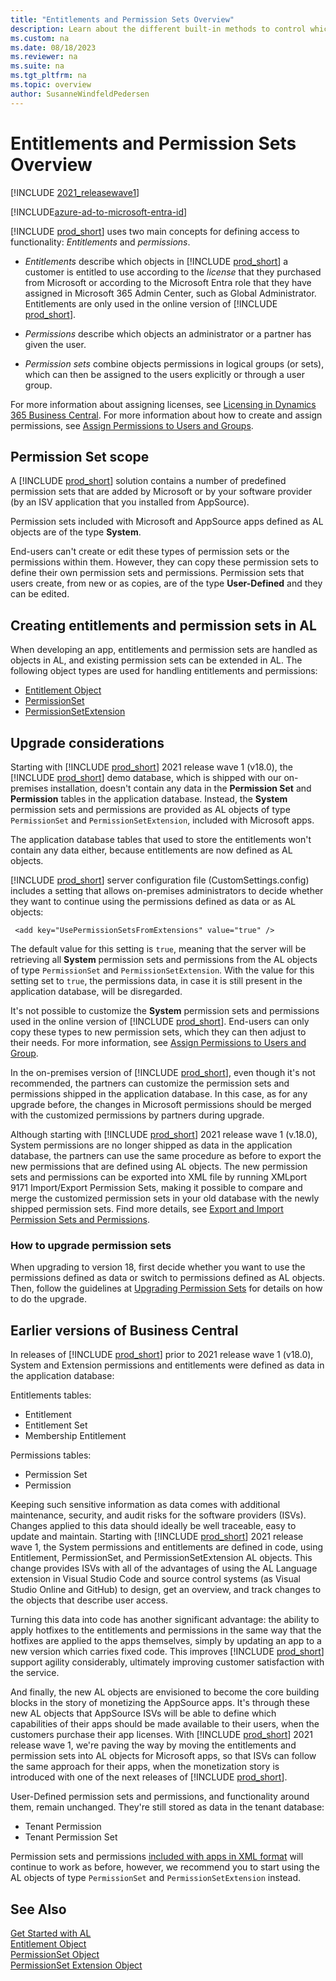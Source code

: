 ```yaml
---
title: "Entitlements and Permission Sets Overview"
description: Learn about the different built-in methods to control which users can do what so that you can design the Business Central permission sets more precisely. 
ms.custom: na
ms.date: 08/18/2023
ms.reviewer: na
ms.suite: na
ms.tgt_pltfrm: na
ms.topic: overview
author: SusanneWindfeldPedersen
---
```


# Entitlements and Permission Sets Overview

[!INCLUDE [2021_releasewave1](../includes/2021_releasewave1.md)]

[!INCLUDE[azure-ad-to-microsoft-entra-id](~/../shared-content/shared/azure-ad-to-microsoft-entra-id.md)]

[!INCLUDE [prod_short](includes/prod_short.md)] uses two main concepts for defining access to functionality: *Entitlements* and *permissions*.

- *Entitlements* describe which objects in [!INCLUDE [prod_short](includes/prod_short.md)] a customer is entitled to use according to the *license* that they purchased from Microsoft or according to the Microsoft Entra role that they have assigned in Microsoft 365 Admin Center, such as Global Administrator. Entitlements are only used in the online version of [!INCLUDE [prod_short](includes/prod_short.md)]. 

- *Permissions* describe which objects an administrator or a partner has given the user.

- *Permission sets* combine objects permissions in logical groups (or sets), which can then be assigned to the users explicitly or through a user group.  

For more information about assigning licenses, see [Licensing in Dynamics 365 Business Central](../deployment/licensing.md). For more information about how to create and assign permissions, see [Assign Permissions to Users and Groups](/dynamics365/business-central/ui-define-granular-permissions).  

## Permission Set scope

A [!INCLUDE [prod_short](includes/prod_short.md)] solution contains a number of predefined permission sets that are added by Microsoft or by your software provider (by an ISV application that you installed from AppSource).

Permission sets included with Microsoft and AppSource apps defined as AL objects are of the type **System**. <!-- If they are included in XML format, they are of the type **Extension**.--> <!-- Old data-sourced permissions are also tagged as System type. These are permission sets that on-premises admins/devs can add using our PowerShell cmdlets or creating and importing XML files with scope=system-->

End-users can't create or edit these types of permission sets or the permissions within them. However, they can copy these permission sets to define their own permission sets and permissions. Permission sets that users create, from new or as copies, are of the type **User-Defined** and they can be edited.

## Creating entitlements and permission sets in AL

When developing an app, entitlements and permission sets are handled as objects in AL, and existing permission sets can be extended in AL. The following object types are used for handling entitlements and permissions:

- [Entitlement Object](devenv-entitlement-object.md)  
- [PermissionSet](devenv-permissionset-object.md)  
- [PermissionSetExtension](devenv-permissionset-ext-object.md)

<!--
> [!NOTE]  
> In the current version of [!INCLUDE[prod_short](includes/d365fin_long_md.md)] entitlements can only be included with Microsoft apps (enforced by the AppSource cop rules and the technical validation checks that we run for the apps submitted to AppSource). These objects will become available for the ISV apps when we introduce ability to monetize AppSource apps in one of our future releases.  
-->

## Upgrade considerations

Starting with [!INCLUDE [prod_short](includes/prod_short.md)] 2021 release wave 1 (v18.0), the [!INCLUDE [prod_short](includes/prod_short.md)] demo database, which is shipped with our on-premises installation, doesn't contain any data in the **Permission Set** and **Permission** tables in the application database. Instead, the **System** permission sets and permissions are provided as AL objects of type `PermissionSet` and `PermissionSetExtension`, included with Microsoft apps. 

The application database tables that used to store the entitlements won't contain any data either, because entitlements are now defined as AL objects.

[!INCLUDE [prod_short](includes/prod_short.md)] server configuration file (CustomSettings.config) includes a setting that allows on-premises administrators to decide whether they want to continue using the permissions defined as data or as AL objects: 

```
 <add key="UsePermissionSetsFromExtensions" value="true" />
```

The default value for this setting is `true`, meaning that the server will be retrieving all **System** permission sets and permissions from the AL objects of type `PermissionSet` and `PermissionSetExtension`. With the value for this setting set to `true`, the permissions data, in case it is still present in the application database, will be disregarded. 

It's not possible to customize the **System** permission sets and permissions used in the online version of [!INCLUDE [prod_short](includes/prod_short.md)]. End-users can only copy these types to new permission sets, which they can then adjust to their needs. For more information, see [Assign Permissions to Users and Group](/dynamics365/business-central/ui-define-granular-permissions#to-create-or-modify-a-permission-set).

In the on-premises version of [!INCLUDE [prod_short](includes/prod_short.md)], even though it's not recommended, the partners can customize the permission sets and permissions shipped in the application database. In this case, as for any upgrade before, the changes in Microsoft permissions should be merged with the customized permissions by partners during upgrade.

Although starting with [!INCLUDE [prod_short](includes/prod_short.md)] 2021 release wave 1 (v.18.0), System permissions are no longer shipped as data in the application database, the partners can use the same procedure as before to export the new permissions that are defined using AL objects. The new permission sets and permissions can be exported into XML file by running XMLport 9171 Import/Export Permission Sets, making it possible to compare and merge the customized permission sets in your old database with the newly shipped permission sets. Find more details, see [Export and Import Permission Sets and Permissions](../upgrade/how-to--import-export-permission-sets-permissions.md).

### How to upgrade permission sets

When upgrading to version 18, first decide whether you want to use the permissions defined as data or switch to permissions defined as AL objects. Then, follow the guidelines at [Upgrading Permission Sets](../upgrade/upgrade-permissions.md) for details on how to do the upgrade.  

## Earlier versions of Business Central

In releases of [!INCLUDE [prod_short](includes/prod_short.md)] prior to 2021 release wave 1 (v18.0), System and Extension permissions and entitlements were defined as data in the application database: 

Entitlements tables:

- Entitlement
- Entitlement Set
- Membership Entitlement

Permissions tables:

- Permission Set
- Permission

Keeping such sensitive information as data comes with additional maintenance, security, and audit risks for the software providers (ISVs). Changes applied to this data should ideally be well traceable, easy to update and maintain. Starting with [!INCLUDE [prod_short](includes/prod_short.md)] 2021 release wave 1, the System permissions and entitlements are defined in code, using Entitlement, PermissionSet, and PermissionSetExtension AL objects. This change provides ISVs with all of the advantages of using the AL Language extension in Visual Studio Code and source control systems (as Visual Studio Online and GitHub) to design, get an overview, and track changes to the objects that describe user access. 

Turning this data into code has another significant advantage: the ability to apply hotfixes to the entitlements and permissions in the same way that the hotfixes are applied to the apps themselves, simply by updating an app to a new version which carries fixed code. This improves [!INCLUDE [prod_short](includes/prod_short.md)] support agility considerably, ultimately improving customer satisfaction with the service.

And finally, the new AL objects are envisioned to become the core building blocks in the story of monetizing the AppSource apps. It's through these new AL objects that AppSource ISVs will be able to define which capabilities of their apps should be made available to their users, when the customers purchase their app licenses. With [!INCLUDE [prod_short](includes/prod_short.md)] 2021 release wave 1, we're paving the way by moving the entitlements and permission sets into AL objects for Microsoft apps, so that ISVs can follow the same approach for their apps, when the monetization story is introduced with one of the next releases of [!INCLUDE [prod_short](includes/prod_short.md)].

User-Defined permission sets and permissions, and functionality around them, remain unchanged. They're still stored as data in the tenant database:

- Tenant Permission
- Tenant Permission Set

Permission sets and permissions [included with apps in XML format](devenv-export-permission-sets.md) will continue to work as before, however, we recommend you to start using the AL objects of type `PermissionSet` and `PermissionSetExtension` instead.

## See Also

[Get Started with AL](devenv-get-started.md)  
[Entitlement Object](devenv-entitlement-object.md)  
[PermissionSet Object](devenv-permissionset-object.md)  
[PermissionSet Extension Object](devenv-permissionset-ext-object.md)  
